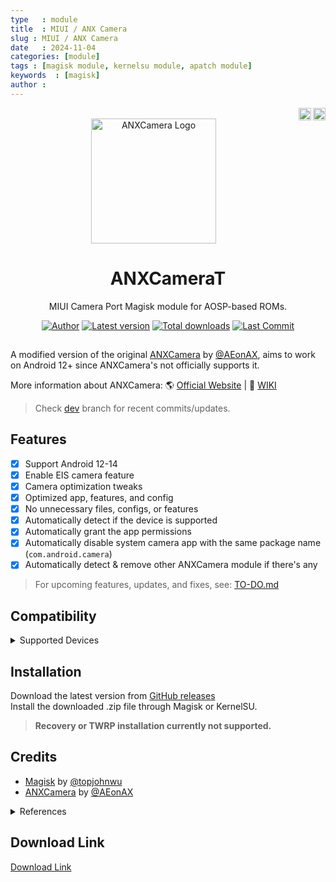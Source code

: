```yaml
---
type   : module
title  : MIUI / ANX Camera
slug : MIUI / ANX Camera
date   : 2024-11-04
categories: [module]
tags : [magisk module, kernelsu module, apatch module]
keywords  : [magisk]
author : 
---
```


<!---------- HEADER ----------->
<div align="center">
  <!---- Socials ----->
  <a href="https://t.me/hitoru"><img alt="Join Telegram Channel" src="https://telegram.org/img/t_logo.svg" height="20" width="20" align="right"></a>
  <a href="https://patreon.com/h1toru"><img alt="Get earlier updates on Patreon" src="https://c5.patreon.com/external/favicon/rebrand/favicon.svg" height="20" width="20" align="right"></a>
  <br>
  <!------ Main ------>
  <a href="#"><img alt="ANXCamera Logo" src="https://images.pling.com/img/00/00/56/85/28/1474817/9895fbdc87a54aa1f0de82cbf571a00048ef92b39ef4a93bff5cf81665dcc389dd12.png" height="200"></a>
  <h1>ANXCameraT</h1>
  <p>MIUI Camera Port Magisk module for AOSP-based ROMs.</p>
  <!--- Repo Info ---->
  <a href="/../../../"><img alt="Author" src="https://img.shields.io/badge/h1toru-black?style=flat&label=Author&labelColor=393939&color=92DCE4"/></a>
  <a href="/../../releases/latest"><img alt="Latest version" src="https://img.shields.io/github/v/release/h1toru/ANXCameraT?style=flat&labelColor=393939&color=92DCE4&label=Version&display_name=tag&include_prereleases"></a>
  <a href="/../../releases"><img alt="Total downloads" src="https://img.shields.io/github/downloads/h1toru/ANXCameraT/total?style=flat&labelColor=393939&color=92DCE4&label=Total%20downloads"></a>
  <a href="/../../tree/dev"><img alt="Last Commit" src="https://img.shields.io/github/last-commit/h1toru/ANXCameraT/dev?style=flat&labelColor=393939&color=92DCE4&label=last%20activity"></a>
</div>

##

A modified version of the original [ANXCamera](https://camera.aeonax.com) by [@AEonAX](https://camera.aeonax.com/#team), aims to work on Android 12+ since ANXCamera's not officially supports it.

More information about ANXCamera:  :earth_americas: [Official Website](https://camera.aeonax.com) | :book: [WIKI](https://github.com/nckmml/ANXCamera/wiki)

>Check [dev](/../../tree/dev) branch for recent commits/updates.

## Features

- [x] Support Android 12-14
- [x] Enable EIS camera feature
- [x] Camera optimization tweaks
- [x] Optimized app, features, and config
- [x] No unnecessary files, configs, or features
- [x] Automatically detect if the device is supported
- [x] Automatically grant the app permissions
- [x] Automatically disable system camera app with the same package name (`com.android.camera`)
- [x] Automatically detect & remove other ANXCamera module if there's any

>For upcoming features, updates, and fixes, see: [TO-DO.md](/TO-DO.md)  

## Compatibility

<details><summary>Supported Devices</summary>

`andromeda`  
`angler`  
`aqua`  
`aries`  
`armani`  
`begoniain`  
`begonia` (tested by myself)  
`beryllium`  
`cactus`  
`cancro_MI3`  
`cancro_MI4`  
`cepheus`  
`cereus`  
`chiron`  
`cmi`  
`daisy_sprout`  
`davinciin`  
`davinci`  
`dior`  
`dipper`  
`equuleus`  
`ferrari`  
`gemini`  
`ginkgo`  
`grus`  
`gucci`  
`hammerhead`  
`hennessy`  
`hermes_pro`  
`hermes`  
`HM2013022`  
`HM2013023`  
`HM2014011`  
`HM2014112`  
`HM2014501`  
`HM2014811`  
`HM2014812`  
`HM2014813`  
`HM2014816`  
`HM2014817`  
`HM2014818`  
`HM2014819`  
`HM2014821`  
`ido`  
`jasmine_sprout`  
`jason`  
`kate`  
`kenzo`  
`land`  
`latte`  
`laurel_sprout`  
`laurus`  
`lavender`  
`lcsh6795_lwt_cu`  
`lcsh6795_lwt_l`  
`lcsh92_wet_jb9`  
`lcsh92_wet_tdd`  
`leo`  
`libra`  
`lotus`  
`lte26007`  
`markf`  
`markw`  
`meri`  
`mido`  
`mocha`  
`nikel`  
`nitrogen`  
`omega`  
`onc`  
`perseus`  
`phoenixin`  
`phoenix`  
`pine`  
`pisces`  
`platina`  
`polaris`  
`prada`  
`pyxis`  
`raphaelin`  
`raphael`  
`riva`  
`RMX1921`  
`rolex`  
`rosy`  
`sagit`  
`sakura`  
`santoni`  
`sirius`  
`taurus`  
`tissot_sprout`  
`tucana`  
`tulip`  
`ursa`  
`vince`  
`violet`  
`virgo`  
`wayne`  
`whyred`  
`willow`  
`wt86047`  
`wt88047`  
`ysl`

</details>

## Installation

Download the latest version from [GitHub releases](/../../releases/latest)  
Install the downloaded .zip file through Magisk or KernelSU.  
>**Recovery or TWRP installation currently not supported.**

## Credits

- [Magisk](https://github.com/topjohnwu/Magisk) by [@topjohnwu](https://github.com/topjohnwu)
- [ANXCamera](https://camera.aeonax.com) by [@AEonAX](https://github.com/XEonAX)  

<details><summary>References</summary>

<!-- - https://t.me/TrinityRoms/167 -->
- https://forum.xda-developers.com/t/guide-enable-aux-camera-for-third-party-camera-apps.3846325/  
- https://forum.xda-developers.com/t/access-to-tele-and-macro-cams-from-other-camera-apps.4114275/  

</details>


## Download Link 
[Download Link](https://github.com/h1toru/ANXCameraT/releases/latest)

